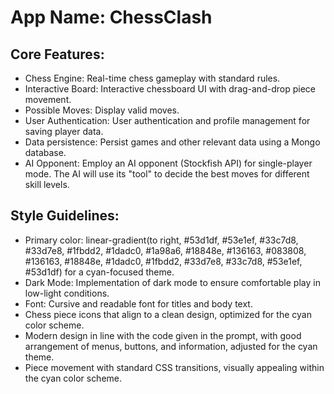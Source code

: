 # **App Name**: ChessClash

## Core Features:

- Chess Engine: Real-time chess gameplay with standard rules.
- Interactive Board: Interactive chessboard UI with drag-and-drop piece movement.
- Possible Moves: Display valid moves.
- User Authentication: User authentication and profile management for saving player data.
- Data persistence: Persist games and other relevant data using a Mongo database.
- AI Opponent: Employ an AI opponent (Stockfish API) for single-player mode. The AI will use its "tool" to decide the best moves for different skill levels.

## Style Guidelines:

- Primary color: linear-gradient(to right, #53d1df, #53e1ef, #33c7d8, #33d7e8, #1fbdd2, #1dadc0, #1a98a6, #18848e, #136163, #083808, #136163, #18848e, #1dadc0, #1fbdd2, #33d7e8, #33c7d8, #53e1ef, #53d1df) for a cyan-focused theme.
- Dark Mode: Implementation of dark mode to ensure comfortable play in low-light conditions.
- Font: Cursive and readable font for titles and body text.
- Chess piece icons that align to a clean design, optimized for the cyan color scheme.
- Modern design in line with the code given in the prompt, with good arrangement of menus, buttons, and information, adjusted for the cyan theme.
- Piece movement with standard CSS transitions, visually appealing within the cyan color scheme.